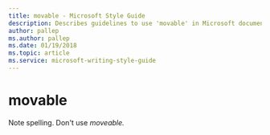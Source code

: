 ```yaml
---
title: movable - Microsoft Style Guide
description: Describes guidelines to use 'movable' in Microsoft documents and provides multiple examples.
author: pallep
ms.author: pallep
ms.date: 01/19/2018
ms.topic: article
ms.service: microsoft-writing-style-guide
---
```


# movable

Note spelling. Don't use *moveable.*
